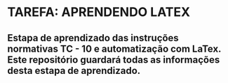 # TAREFA: APRENDENDO LATEX

## Estapa de aprendizado das instruções normativas TC - 10 e automatização com LaTex. Este repositório guardará todas as informações desta estapa de aprendizado.
